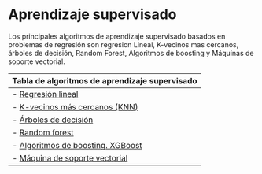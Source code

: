 # Aprendizaje supervisado

Los principales algoritmos de aprendizaje supervisado basados en problemas de regresión son regresion Lineal, K-vecinos mas cercanos, árboles de decisión, Random Forest, Algoritmos de boosting y Máquinas de soporte vectorial. 

| Tabla de algoritmos de aprendizaje supervisado|
|-----------------------------------------------|
|- [Regresión lineal](<Regresión lineal.md>)    |
|- [K-vecinos más cercanos (KNN)](<KNN.md>)     |
|- [Árboles de decisión](<Árboles de decisión.md>)|
|- [Random forest](<Random forest.md>)|
|- [Algoritmos de boosting. XGBoost](<Algoritmos de boosting.md>)|
|- [Máquina de soporte vectorial](<Máquina de soporte vectorial.md>)|

